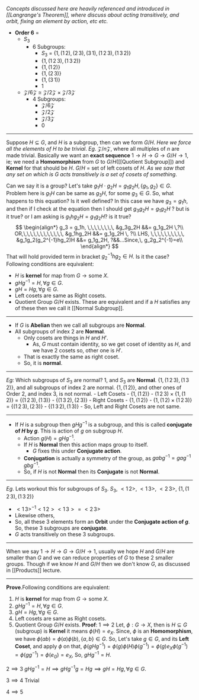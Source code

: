 *Concepts discussed here are heavily referenced and introduced in 
[[Langrange's Theorem]], where discuss about acting transitively, and orbit, fixing an element by action, etc etc.*
- **Order 6** =
	- $S_3$
		- $6$ Subgroups:
			- $S_3$ = $\{1, (1\, 2), (2\, 3), (3\, 1), (1\, 2\, 3), (1\, 3\, 2)\}$
			- $\{1, (1\, 2\, 3), (1\, 3\, 2)\}$
			- $\{1, (1\, 2)\}$
			- $\{1, (2\, 3)\}$
			- $\{1, (3\, 1)\}$
			- $1$
	- $\mathcal{Z}/6\mathcal{Z} \cong \mathcal{Z}/2\mathcal{Z} \times \mathcal{Z}/3\mathcal{Z}$
		- $4$ Subgroups:
			- $\mathcal{Z}/6\mathcal{Z}$
			- $\mathcal{Z}/2\mathcal{Z}$
			- $\mathcal{Z}/3\mathcal{Z}$
			- $0$
***
Suppose $H \subseteq G$, and $H$ is a subgroup, then can we form $G/H$. *Here we force all the elements of $H$ to be trivial*. *Eg*. $\mathcal{Z}/n\mathcal{Z}$, where all multiples of $n$ are made trivial.
Basically we want an **exact sequence** $1 \to H \to G \to G/H \to 1$, ie; we need a **Homomorphism** from $G$ to $G/H$([[Quotient Subgroup]]) and **Kernel** for that should be $H$.
$G/H$ = set of left cosets of $H$. *As we saw that any set on which is $G$ acts transitively is a set of cosets of something*.

Can we say it is a group?
Let's take $g_1H \cdot g_2H = g_1g_2H, \{g_1, g_2\} \in G$.
Problem here is $g_1H$ can be same as $g_3H$, for some $g_3 \in G$. So, what happens to this equation? Is it well defined?
In this case we have $g_3 = g_1h$, and then if I check at the equation then I should get $g_3g_2H = g_1g_2H$ ? but is it true? or I am asking is $g_1hg_2H = g_1g_2H$? is it true?
$$
\begin{align*}
g_3 = g_1h, \,\,\,\,\,\,\,\, &g_3g_2H &&= g_1g_2H \,?\\
OR,\,\,\,\,\,\,\,\,\,\,\,\, &g_1hg_2H &&= g_1g_2H \, ?\\
LHS, \,\,\,\,\,\,\,\,\,\,   &g_1g_2(g_2^{-1}hg_2)H &&= g_1g_2H, ?&&...Since,\, g_2g_2^{-1}=e\\
\end{align*}
$$That will hold provided term in bracket $g_2^{-1}hg_2\in H$. Is it the case?
Following conditions are equivalent:
- $H$ is **kernel** for map from $G \to \text{some }X$.
- $gHg^{-1} = H, \forall g \in G$.
- $gH = Hg, \forall g \in G$.
- Left cosets are same as Right cosets.
- Quotient Group $G/H$ exists.
These are equivalent and if a $H$ satisfies any of these then we call it [[Normal Subgroup]].
***
- If $G$ is **Abelian** then we call all subgroups are **Normal**.
- All subgroups of index $2$ are **Normal**.
	- Only cosets are things in $H$ and $H'$.
		- As, $G$ must contain identity, so we get coset of identity as $H$, and we have $2$ cosets so, other one is $H'$.
	- That is exactly the same as right coset.
	- So, it is **normal**.
***
*Eg:* Which subgroups of $S_3$ are normal?
$1$, and $S_3$ are **Normal**.
$\{1, (1\, 2\, 3), (1\, 3\, 2)\}$, and all subgroups of index $2$ are normal.
$\{1, (1\, 2)\}$, and other ones of Order $2$, and index $3$, is not normal.
	- Left Cosets
		- $\{1, (1\, 2)\}$
		- $(1\, 2\, 3) \times\{1, (1\, 2)\}$ = $\{(1\, 2\, 3), (1\, 3)\}$
		- $\{(1\, 3\, 2), (2\, 3)\}$
	- Right Cosets
		- $\{1, (1\, 2)\}$
		- $\{1, (1\, 2)\times (1\, 2\, 3)\}$ = $\{(1\, 2\, 3), (2\, 3)\}$
		- $\{(1\, 3\, 2), (1\, 3)\}$
	- So, Left and Right Cosets are not same.
***
- If $H$ is a subgroup then $gHg^{-1}$ is a subgroup, and this is called **conjugate of $H$ by $g$**. This is action of $g$ on subgroup $H$.
	- Action $g(H) = gHg^{-1}$.
	- If $H$ is **Normal** then this action maps group to itself.
		- $G$ fixes this under **Conjugate action**.
	- **Conjugation** is actually a symmetry of the group, as $gabg^{-1} = gag^{-1}\,gbg^{-1}$.
	- So, if $H$ is not **Normal** then its **Conjugate** is not **Normal**.
***
*Eg*. Lets workout this for subgroups of $S_3$.
$S_3$, $<1\,2>$, $<1\,3>$, $<2\,3>$, $\{1, (1\, 2\, 3), (1\, 3\, 2)\}$
 - $<1\,3>^{-1}<1\,2><1\,3> = <2\,3>$
 - Likewise others,
 - So, all these $3$ elements form an **Orbit** under the **Conjugate action of $g$**. So, these $3$ subgroups are **conjugate**.
 - $G$ acts transitively on these $3$ subgroups.
***
When we say $1 \to H \to G \to G/H \to 1$, usually we hope $H$ and $G/H$ are smaller than $G$ and we can reduce properties of $G$ to these $2$ smaller groups. Though if we know $H$ and $G/H$ then we don't know $G$, as discussed in [[Products]] lecture.
***
**Prove**.Following conditions are equivalent:
1. $H$ is **kernel** for map from $G \to \text{some }X$.
2. $gHg^{-1} = H, \forall g \in G$.
3. $gH = Hg, \forall g \in G$.
4. Left cosets are same as Right cosets.
5. Quotient Group $G/H$ exists.
**Proof**:
$1 \implies 2$
Let, $\phi: G \to X$, then is $H \subseteq G$ (subgroup) is **Kernel** it means $\phi(H) = e_X$.
Since, $\phi$ is an **Homomorphism**, we have $\phi(ab) = \phi(a)\phi(b), \{a, b\} \in G$.
So, Let's take $g \in G$, and its **Left Coset**, and apply $\phi$ on that, $\phi(gHg^{-1}) = \phi(g)\phi(H)\phi(g^{-1}) = \phi(g)e_X\phi(g^{-1}) = \phi(gg^{-1}) = \phi(e_G) = e_X$, So, $gHg^{-1} = H$.

$2 \implies 3$
$gHg^{-1} = H \implies gHg^{-1}g = Hg \implies gH = Hg, \forall g \in G$.

$3 \implies 4$
Trivial

$4 \implies 5$



